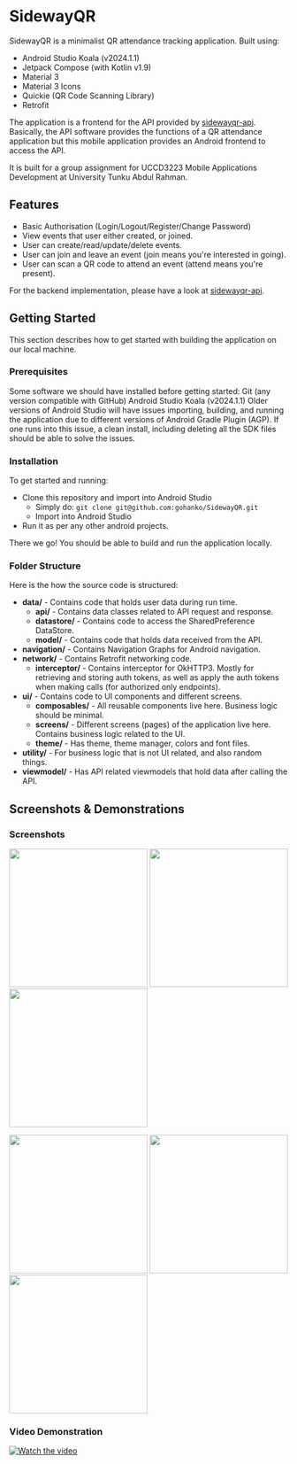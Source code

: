 # SidewayQR
SidewayQR is a minimalist QR attendance tracking application. Built using:

- Android Studio Koala (v2024.1.1)
- Jetpack Compose (with Kotlin v1.9)
- Material 3
- Material 3 Icons
- Quickie (QR Code Scanning Library)
- Retrofit

The application is a frontend for the API provided by [sidewayqr-api](https://github.com/gohanko/sidewayqr-api). Basically, the API software provides the functions of a QR attendance application but this mobile application provides an Android frontend to access the API.

It is built for a group assignment for UCCD3223 Mobile Applications Development at University Tunku Abdul Rahman.

## Features
- Basic Authorisation (Login/Logout/Register/Change Password)
- View events that user either created, or joined.
- User can create/read/update/delete events.
- User can join and leave an event (join means you're interested in going).
- User can scan a QR code to attend an event (attend means you're present).

For the backend implementation, please have a look at [sidewayqr-api](https://github.com/gohanko/sidewayqr-api).

## Getting Started
This section describes how to get started with building the application on our local machine.

### Prerequisites
Some software we should have installed before getting started:
Git (any version compatible with GitHub)
Android Studio Koala (v2024.1.1)
Older versions of Android Studio will have issues importing, building, and running the application due to different versions of Android Gradle Plugin (AGP). If one runs into this issue, a clean install, including deleting all the SDK files should be able to solve the issues.

### Installation
To get started and running:

- Clone this repository and import into Android Studio
  - Simply do: ```git clone git@github.com:gohanko/SidewayQR.git```
  - Import into Android Studio
- Run it as per any other android projects.

There we go! You should be able to build and run the application locally.

### Folder Structure
Here is the how the source code is structured:
- **data/** - Contains code that holds user data during run time.
  - **api/** - Contains data classes related to API request and response.
  - **datastore/** - Contains code to access the SharedPreference DataStore.
  - **model/** - Contains code that holds data received from the API.
- **navigation/** - Contains Navigation Graphs for Android navigation.
- **network/** - Contains Retrofit networking code.
  - **interceptor/** - Contains interceptor for OkHTTP3. Mostly for retrieving and storing auth tokens, as well as apply the auth tokens when making calls (for authorized only endpoints).
- **ui/** - Contains code to UI components and different screens.
  - **composables/** - All reusable components live here. Business logic should be minimal.
  - **screens/** - Different screens (pages) of the application live here. Contains business logic related to the UI.
  - **theme/** - Has theme, theme manager, colors and font files.
- **utility/** - For business logic that is not UI related, and also random things.
- **viewmodel/** - Has API related viewmodels that hold data after calling the API.

## Screenshots & Demonstrations

### Screenshots

<p float="left">
  <img src="images/onboarding.png" width="250">
  <img src="images/login_page.png" width="250">
  <img src="images/scan_history.png" width="250">
</p>

<p float="left">
  <img src="images/scanner_page.png" width="250" />
  <img src="images/create_event.png" width="250" /> 
  <img src="images/settings.png" width="250" />
</p>

### Video Demonstration

[![Watch the video](https://img.youtube.com/vi/9zrTCBWHm9s/maxresdefault.jpg)](https://youtu.be/9zrTCBWHm9s)


